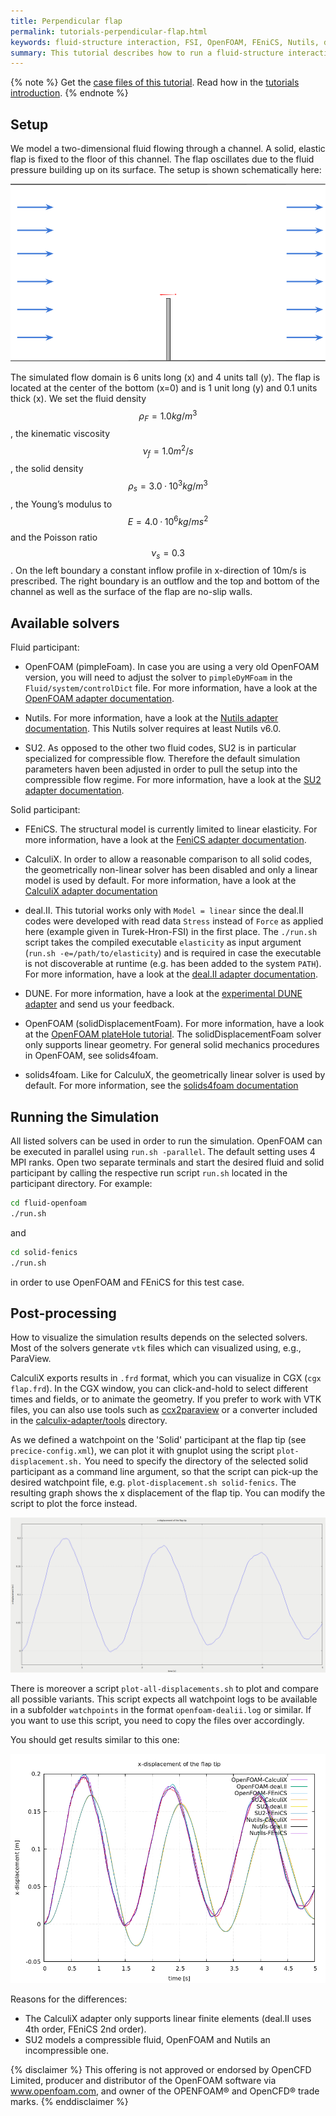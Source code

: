 ```yaml
---
title: Perpendicular flap
permalink: tutorials-perpendicular-flap.html
keywords: fluid-structure interaction, FSI, OpenFOAM, FEniCS, Nutils, deal.II, Calculix, SU2,
summary: This tutorial describes how to run a fluid-structure interaction using preCICE and any fluid-solid solver combination of our <a href="adapters-overview.html">officially provided adapter codes</a>.
---
```


{% note %}
Get the [case files of this tutorial](https://github.com/precice/tutorials/tree/master/perpendicular-flap). Read how in the [tutorials introduction](https://www.precice.org/tutorials.html).
{% endnote %}

## Setup

We model a two-dimensional fluid flowing through a channel. A solid, elastic flap is fixed to the floor of this channel. The flap oscillates due to the fluid pressure building up on its surface. The setup is shown schematically here:

![Flap setup](images/tutorials-perpendicular-flap-setup-drawing.png)

The simulated flow domain is 6 units long (x) and 4 units tall (y). The flap is located at the center of the bottom (x=0) and is 1 unit long (y) and 0.1 units thick (x). We set the fluid density $$ \rho_F= 1.0kg/m^{3} $$, the kinematic viscosity $$ \nu_f= 1.0m^{2}/s $$, the solid density $$ \rho_s= 3.0·10^{3}kg/m^{3} $$, the Young’s modulus to $$ E= 4.0·10^{6} kg/ms^{2} $$ and the Poisson ratio $$ \nu_s = 0.3 $$. On the left boundary a constant inflow profile in x-direction of 10m/s is prescribed. The right boundary is an outflow and the top and bottom of the channel as well as the surface of the flap are no-slip walls.

## Available solvers

Fluid participant:

* OpenFOAM (pimpleFoam). In case you are using a very old OpenFOAM version, you will need to adjust the solver to `pimpleDyMFoam` in the `Fluid/system/controlDict` file. For more information, have a look at the [OpenFOAM adapter documentation](https://www.precice.org/adapter-openfoam-overview.html).

* Nutils. For more information, have a look at the [Nutils adapter documentation](https://www.precice.org/adapter-nutils.html). This Nutils solver requires at least Nutils v6.0.

* SU2. As opposed to the other two fluid codes, SU2 is in particular specialized for compressible flow. Therefore the default simulation parameters haven been adjusted in order to pull the setup into the compressible flow regime. For more information, have a look at the [SU2 adapter documentation](https://www.precice.org/adapter-su2-overview.html).

Solid participant:

* FEniCS. The structural model is currently limited to linear elasticity. For more information, have a look at the [FeniCS adapter documentation](https://www.precice.org/adapter-fenics.html).

* CalculiX. In order to allow a reasonable comparison to all solid codes, the geometrically non-linear solver has been disabled and only a linear model is used by default. For more information, have a look at the [CalculiX adapter documentation](https://www.precice.org/adapter-calculix-overview.html)

* deal.II. This tutorial works only with `Model = linear` since the deal.II codes were developed with read data `Stress` instead of `Force` as applied here (example given in Turek-Hron-FSI) in the first place. The `./run.sh` script takes the compiled executable `elasticity` as input argument (`run.sh -e=/path/to/elasticity`) and is required in case the executable is not discoverable at runtime (e.g. has been added to the system `PATH`). For more information, have a look at the [deal.II adapter documentation](https://www.precice.org/adapter-dealii-overview.html).

* DUNE. For more information, have a look at the [experimental DUNE adapter](https://github.com/precice/dune-adapter) and send us your feedback.

* OpenFOAM (solidDisplacementFoam). For more information, have a look at the [OpenFOAM plateHole tutorial](https://www.openfoam.com/documentation/tutorial-guide/5-stress-analysis/5.1-stress-analysis-of-a-plate-with-a-hole). The solidDisplacementFoam solver only supports linear geometry. For general solid mechanics procedures in OpenFOAM, see solids4foam.

* solids4foam. Like for CalculuX, the geometrically linear solver is used by default. For more information, see the [solids4foam documentation](https://bitbucket.org/philip_cardiff/solids4foam-release/src/master/documentation/overview.md)

## Running the Simulation

All listed solvers can be used in order to run the simulation. OpenFOAM can be executed in parallel using `run.sh -parallel`. The default setting uses 4 MPI ranks. Open two separate terminals and start the desired fluid and solid participant by calling the respective run script `run.sh` located in the participant directory. For example:

```bash
cd fluid-openfoam
./run.sh
```

and

```bash
cd solid-fenics
./run.sh
```

in order to use OpenFOAM and FEniCS for this test case.

## Post-processing

How to visualize the simulation results depends on the selected solvers. Most of the solvers generate `vtk` files which can visualized using, e.g., ParaView.

CalculiX exports results in `.frd` format, which you can visualize in CGX (`cgx flap.frd`). In the CGX window, you can click-and-hold to select different times and fields, or to animate the geometry. If you prefer to work with VTK files, you can also use tools such as [ccx2paraview](https://github.com/calculix/ccx2paraview) or a converter included in the [calculix-adapter/tools](https://github.com/precice/calculix-adapter/tree/master/tools) directory.

As we defined a watchpoint on the 'Solid' participant at the flap tip (see `precice-config.xml`), we can plot it with gnuplot using the script `plot-displacement.sh.` You need to specify the directory of the selected solid participant as a command line argument, so that the script can pick-up the desired watchpoint file, e.g. `plot-displacement.sh solid-fenics`. The resulting graph shows the x displacement of the flap tip. You can modify the script to plot the force instead.

![Flap watchpoint](images/tutorials-perpendicular-flap-displacement-watchpoint.png)

There is moreover a script `plot-all-displacements.sh` to plot and compare all possible variants. This script expects all watchpoint logs to be available in a subfolder `watchpoints` in the format `openfoam-dealii.log` or similar. If you want to use this script, you need to copy the files over accordingly.

You should get results similar to this one:

![All flap watchpoints](images/tutorials-perpendicular-flap-displacement-all-watchpoints.png)

Reasons for the differences:

* The CalculiX adapter only supports linear finite elements (deal.II uses 4th order, FEniCS 2nd order).
* SU2 models a compressible fluid, OpenFOAM and Nutils an incompressible one.  

{% disclaimer %}
This offering is not approved or endorsed by OpenCFD Limited, producer and distributor of the OpenFOAM software via www.openfoam.com, and owner of the OPENFOAM®  and OpenCFD®  trade marks.
{% enddisclaimer %}
